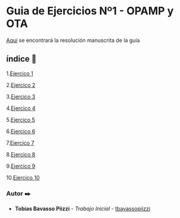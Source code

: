 # Guia de Ejercicios Nº1 - OPAMP y OTA

[Aquí]() se encontrará la resolución manuscrita de la guía

## índice 📌

1.[Ejercico 1](https://nbviewer.jupyter.org/urls/gitlab.frba.utn.edu.ar/tbavassopiizzi/tcii/-/raw/master/GuiaTP/TP1/EJ01/ejercicio1.ipynb)

2.[Ejercico 2]()

3.[Ejercico 3]()

4.[Ejercico 4]()

5.[Ejercico 5]()

6.[Ejercico 6]()

7.[Ejercico 7]()

8.[Ejercico 8]()

9.[Ejercico 9]()

10.[Ejercico 10]()



### Autor ✒️
* **Tobias Bavasso Piizzi** - *Trabajo Inicial* - [tbavassopiizzi](https://gitlab.frba.utn.edu.ar/tbavassopiizzi)

